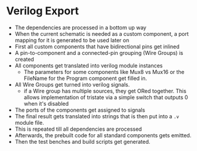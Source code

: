# Verilog Export

- The dependencies are processed in a bottom up way
- When the current schematic is needed as a custom component, a port mapping for it is generated to be used later on
- First all custom components that have bidirectional pins get inlined 
- A pin-to-component and a connected-pin grouping (Wire Groups) is created
- All components get translated into verilog module instances
  - The parameters for some components like Mux8 vs Mux16 or the FileName for the Program component get filled in.
- All Wire Groups get turned into verilog signals. 
  - if a Wire group has multiple sources, they get ORed together. This allows implementation of tristate via a simple switch that outputs 0 when it's disabled
- The ports of the components get assigned to signals
- The final result gets translated into strings that is then put into a `.v` module file.
- This is repeated till all dependencies are processed
- Afterwards, the prebuilt code for all standard components gets emitted.
- Then the test benches and build scripts get generated.